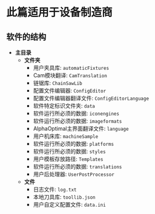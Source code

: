 # 此篇适用于设备制造商

## 软件的结构

- **主目录**
  - **文件夹**
    - 用户夹具库: `automaticFixtures`
    - Cam模块翻译: `CamTranslation`
    - 链锯库: `ChainSawLib`
    - 配置文件编辑器: `ConfigEditor`
    - 配置文件编辑器翻译文件: `ConfigEditorLanguage`
    - 软件特定标识文件夹: `data`
    - 软件运行所必须的数据: `iconengines`
    - 软件运行所必须的数据: `imageformats`
    - AlphaOptimal主界面翻译文件: `language`
    - 用户机床库: `machineSample`
    - 软件运行所必须的数据: `platforms`
    - 软件运行所必须的数据: `styles`
    - 用户模板存放路径: `Templates`
    - 软件运行所必须的数据: `translations`
    - 用户后处理器: `UserPostProcessor`
  - **文件**
    - 日志文件: `log.txt`
    - 本地刀具库: `toollib.json`
    - 用户自定义配置文件: `data.ini`